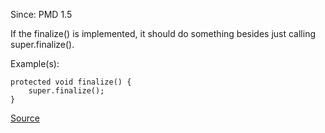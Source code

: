 Since: PMD 1.5

If the finalize() is implemented, it should do something besides just calling super.finalize().

Example(s):
```
protected void finalize() {
	super.finalize();
}
```

[Source](https://pmd.github.io/pmd-5.5.4/pmd-java/rules/java/finalizers.html#FinalizeOnlyCallsSuperFinalize)
